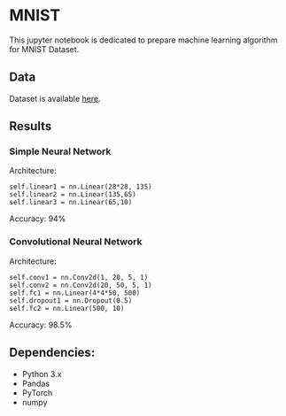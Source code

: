# MNIST

This jupyter notebook is dedicated to prepare machine learning algorithm for MNIST Dataset.

## Data
Dataset is available [here](https://www.kaggle.com/c/digit-recognizer).

## Results
### Simple Neural Network
Architecture:
```
self.linear1 = nn.Linear(28*28, 135)
self.linear2 = nn.Linear(135,65)
self.linear3 = nn.Linear(65,10)
```

Accuracy: 94% 

### Convolutional Neural Network
Architecture:
```
self.conv1 = nn.Conv2d(1, 20, 5, 1)
self.conv2 = nn.Conv2d(20, 50, 5, 1)
self.fc1 = nn.Linear(4*4*50, 500)
self.dropout1 = nn.Dropout(0.5)
self.fc2 = nn.Linear(500, 10)
```

Accuracy: 98.5% 

## Dependencies:
  - Python 3.x
  - Pandas
  - PyTorch
  - numpy

